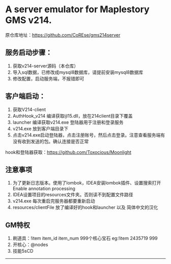 # A server emulator for Maplestory GMS v214.

原仓库地址：https://github.com/CoREse/gms214server


## 服务启动步骤：
1. 获取v214-server源码（本仓库）
2. 导入sql数据，已修改成mysql8数据库，请提前安装mysql8数据库
3. 修改配置，启动服务端，不报错即可

## 客户端启动：
1. 获取V214-client
2. AuthHook_v214 编译获取ijl15.dll，放在214client目录下覆盖 
3. launcher 编译获取v214.exe  登陆器用于注册和登录服务
4. v214.exe 放到客户端目录下
5. 点击v214.exe启动登陆器，点击注册账号，然后点击登录。注意查看服务端有没有收到发送的包。确认连接是否正常


hook和登陆器获取：https://github.com/Toxocious/Moonlight


## 注意事项
1. 为了更新日志版本。使用了lombok，IDEA安装lombok插件、设置搜索打开 Enable annotation processing
2. IDEA设置项目的resources文件夹。否则读不到配置文件路径
3. v214.exe 每次重启完服务器都要重新启动
4. resources/clientFile 放了编译好的hook和launcher 以及 简体中文的汉化



## GM特权
1. 刷道具：!item item_id item_num
999个核心宝石
eg:!item 2435719 999
2. 开核心：@nodes
3. 技能5sCD




---

